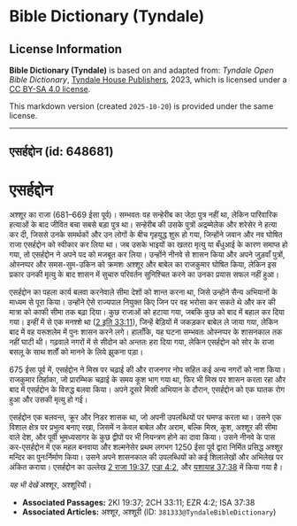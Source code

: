 # Bible Dictionary (Tyndale)

## License Information

**Bible Dictionary (Tyndale)** is based on and adapted from: _Tyndale Open Bible Dictionary_, [Tyndale House Publishers](https://tyndaleopenresources.com/), 2023, which is licensed under a [CC BY-SA 4.0 license](https://creativecommons.org/licenses/by-sa/4.0/legalcode.en).

This markdown version (created `2025-10-20`) is provided under the same license.



--------------------------------

## एसर्हद्दोन (id: 648681)

एसर्हद्दोन
==========

अश्शूर का राजा (681–669 ईसा पूर्व)। सम्भवतः वह सन्हेरीब का जेठा पुत्र नहीं था, लेकिन पारिवारिक हत्याओं के बाद जीवित बचा सबसे बड़ा पुत्र था। सन्हेरीब की उसके पुत्रों अद्रम्मेलेक और शरेसेर ने हत्या कर दी, जिससे उनके समर्थकों और उन लोगों के बीच गृहयुद्ध शुरू हो गया, जिन्होंने जवान और नव घोषित राजा एसर्हद्दोन को स्वीकार कर लिया था। जब उसके भाइयों का खतरा मृत्यु या बँधुआई के कारण समाप्त हो गया, तो एसर्हद्दोन ने अपने पद को मजबूत कर लिया। उन्होंने नीनवे से शासन किया और अपने जुड़वाँ पुत्रों, ओस्नप्पर और समस\-सुम\-उकिन को क्रमशः अश्शूर और बाबेल का राजकुमार घोषित किया, लेकिन इस प्रकार उनकी मृत्यु के बाद शासन में सुचारु परिवर्तन सुनिश्चित करने का उनका प्रयास सफल नहीं हुआ।

एसर्हद्दोन का पहला कार्य बलवा करनेवाले सीमा देशों को शान्त करना था, जिसे उन्होंने सैन्य अभियानों के माध्यम से पूरा किया। उन्होंने ऐसे राज्यपाल नियुक्त किए जिन पर वह भरोसा कर सकते थे और कर की मात्रा को काफी सीमा तक बढ़ा दिया। कुछ राजाओं को हटाया गया, जबकि कुछ को बाद में बहाल कर दिया गया। इन्हीं में से एक मनश्शे था ([2 इति 33:11](https://ref.ly/2Chr33:11)), जिन्हें बेड़ियों में जकड़कर बाबेल ले जाया गया, लेकिन बाद में वह यरूशलेम में पुनः शासन करने लगे। हालाँकि, यह घटना सम्भवतः ओस्नप्पर के शासनकाल तक नहीं घाटी थी। गढ़वाले नगरों में से सीदोन को अन्ततः हरा दिया गया, लेकिन एसर्हद्दोन को सोर के राजा बसलू के साथ शर्तों को मानने के लिये झुकना पड़ा।

675 ईसा पूर्व में, एसर्हद्दोन ने मिस्र पर चढ़ाई की और राजनगर नोप सहित कई अन्य नगरों को नाश किया। राजकुमार तिर्हाका, जो प्रारम्भिक चढ़ाई के समय कूश भाग गया था, फिर भी मिस्र पर शासन करता रहा और बाद में एसर्हद्दोन के विरुद्ध बलवा किया। अपने दूसरे मिस्री अभियान के दौरान, एसर्हद्दोन को एक घातक रोग हुआ और उसकी मृत्यु हो गई।

एसर्हद्दोन एक बलवन्त, क्रूर और निडर शासक था, जो अपनी उपलब्धियों पर घमण्ड करता था। उसने एक विशाल क्षेत्र पर प्रभुत्व बनाए रखा, जिसमें न केवल बाबेल और अराम, बल्कि मिस्र, कूश, अश्शूर की सीमा वाले देश, और पूर्वी भूमध्यसागर के कुछ द्वीपों पर भी नियन्त्रण होने का दावा किया। उसने नीनवे के पास कर\-एसर्हद्दोन में एक महल बनवाया और शल्मनेसेर प्रथम लगभग 1250 ईसा पूर्व द्वारा निर्मित प्रसिद्ध अश्शूर मन्दिर का पुनःर्निर्माण किया। उसने अपने शासनकाल की उपलब्धियों को कई शिलालेखों और अभिलेख पर अंकित कराया। एसर्हद्दोन का उल्लेख [2 राजा 19:37](https://ref.ly/2Kgs19:37), [एज्रा 4:2](https://ref.ly/Ezra4:2), और [यशायाह 37:38](https://ref.ly/Isa37:38) में किया गया है।

*यह भी देखें* अश्शूर, अश्शूरियों।

* **Associated Passages:** 2KI 19:37; 2CH 33:11; EZR 4:2; ISA 37:38
* **Associated Articles:** अश्शूर, अश्शूरी (ID: `381333@TyndaleBibleDictionary`)

